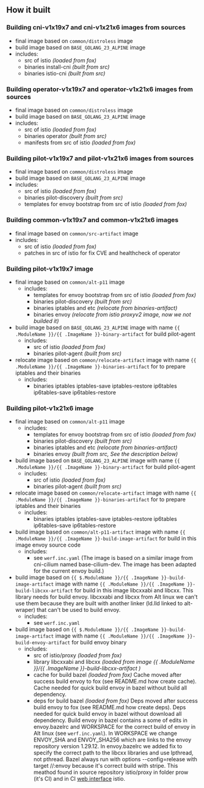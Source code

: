 ## How it built

### Building cni-v1x19x7 and cni-v1x21x6 images from sources
  - final image based on `common/distroless` image
  - build image based on `BASE_GOLANG_23_ALPINE` image
  - includes:
    - src of istio *(loaded from fox)*
    - binaries install-cni *(built from src)*
    - binaries istio-cni *(built from src)*

### Building operator-v1x19x7 and operator-v1x21x6 images from sources
  - final image based on `common/distroless` image
  - build image based on `BASE_GOLANG_23_ALPINE` image
  - includes:
    - src of istio *(loaded from fox)*
    - binaries operator *(built from src)*
    - manifests from src of istio *(loaded from fox)*

### Building pilot-v1x19x7 and pilot-v1x21x6 images from sources
  - final image based on `common/distroless` image
  - build image based on `BASE_GOLANG_23_ALPINE` image
  - includes:
    - src of istio *(loaded from fox)*
    - binaries pilot-discovery *(built from src)*
    - templates for envoy bootstrap from src of istio *(loaded from fox)*

### Building common-v1x19x7 and common-v1x21x6 images
  - final image based on `common/src-artifact` image
  - includes:
    - src of istio *(loaded from fox)*
    - patches in src of istio for fix CVE and healthcheck of operator

### Building pilot-v1x19x7 image
  - final image based on `common/alt-p11` image
    - includes:
        - templates for envoy bootstrap from src of istio *(loaded from fox)*
        - binaries pilot-discovery *(built from src)*
        - binaries iptables and etc *(relocate from binaries-artifact)*
        - binaries envoy *(relocate from istio proxyv2 image, now we not builded it)*
  - build image based on `BASE_GOLANG_23_ALPINE` image with name `{{ .ModuleName }}/{{ .ImageName }}-binary-artifact` for build pilot-agent
    - includes:
        - src of istio *(loaded from fox)*
        - binaries pilot-agent *(built from src)*
  - relocate image based on `common/relocate-artifact` image with name `{{ .ModuleName }}/{{ .ImageName }}-binaries-artifact` for to prepare iptables and their binaries
    - includes:
        - binaries iptables iptables-save iptables-restore ip6tables ip6tables-save ip6tables-restore

### Building pilot-v1x21x6 image
  - final image based on `common/alt-p11` image
    - includes:
        - templates for envoy bootstrap from src of istio *(loaded from fox)*
        - binaries pilot-discovery *(built from src)*
        - binaries iptables and etc *(relocate from binaries-artifact)*
        - binaries envoy *(built from src, See the description below)*
  - build image based on `BASE_GOLANG_23_ALPINE` image with name `{{ .ModuleName }}/{{ .ImageName }}-binary-artifact` for build pilot-agent
    - includes:
        - src of istio *(loaded from fox)*
        - binaries pilot-agent *(built from src)*
  - relocate image based on `common/relocate-artifact` image with name `{{ .ModuleName }}/{{ .ImageName }}-binaries-artifact` for to prepare iptables and their binaries
    - includes:
        - binaries iptables iptables-save iptables-restore ip6tables ip6tables-save ip6tables-restore
  - build image based on `common/alt-p11-artifact` image with name `{{ .ModuleName }}/{{ .ImageName }}-build-image-artifact` for build in this image envoy source code
    - includes:
        - see `werf.inc.yaml` (The image is based on a similar image from cni-cilium named base-cilium-dev. The image has been adapted for the current envoy build.)
  - build image based on `{{ $.ModuleName }}/{{ .ImageName }}-build-image-artifact` image with name `{{ .ModuleName }}/{{ .ImageName }}-build-libcxx-artifact` for build in this image libcxxabi and libcxx. This library needs for build envoy. libcxxabi and libcxx from Alt linux we can't use them because they are built with another linker (ld.lld linked to alt-wraper) that can't be used to build envoy.
    - includes:
        - see `werf.inc.yaml`
  - build image based on `{{ $.ModuleName }}/{{ .ImageName }}-build-image-artifact` image with name `{{ .ModuleName }}/{{ .ImageName }}-build-envoy-artifact` for build envoy binary
    - includes:
        - src of istio/proxy *(loaded from fox)*
        - library libcxxabi and libcxx *(loaded from image {{ .ModuleName }}/{{ .ImageName }}-build-libcxx-artifact )*
        - cache for build bazel *(loaded from fox)* Cache moved after success build envoy to fox (see README.md how create cache). Cache needed for quick build envoy in bazel without build all dependency.
        -  deps for build bazel *(loaded from fox)* Deps moved after success build envoy to fox (see README.md how create deps). Deps needed for quick build envoy in bazel without download all dependency.
    Build envoy in bazel contains a some of edits in envoy.bazelrc and WORKSPACE for the correct build of envoy in Alt linux (see `werf.inc.yaml`). In WORKSPACE we change ENVOY_SHA and ENVOY_SHA256 which are links to the envoy repository version 1.29.12. In envoy.bazelrc we added fix to specify the correct path to the libcxx libraries and use lpthread, not pthread.
    Bazel always run with options --config=release with target //:envoy because it's correct build with stripe. This meathod found in source repository istio/proxy in folder prow (it's CI) and in CI [web interface](https://prow.istio.io/view/gs/istio-prow/pr-logs/pull/istio_release-builder/1944/build-warning_release-builder_release-1.21/1837269285437706240) istio.
